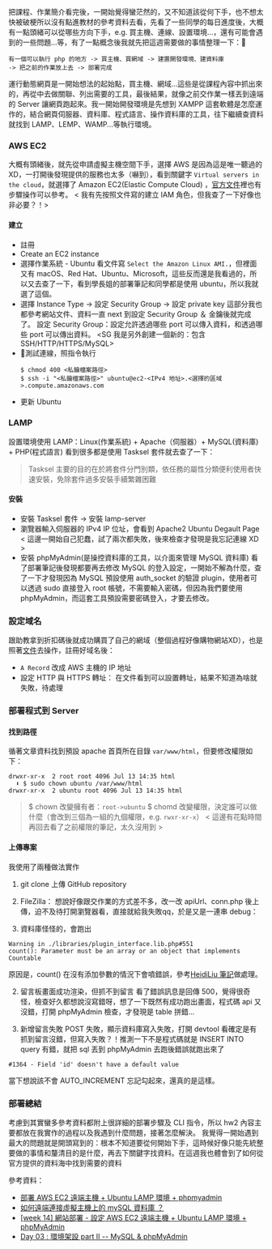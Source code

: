 把課程、作業簡介看完後，一開始覺得蠻茫然的，又不知道該從何下手，也不想太快被破梗所以沒有點進教材的參考資料去看，先看了一些同學的每日進度後，大概有一點頭緒可以從哪些方向下手，e.g. 買主機、連線、設置環境...，還有可能會遇到的一些問題...等，有了一點概念後我就先把這週需要做的事情整理一下：

```
有一個可以執行 php 的地方 -> 買主機、買網域 -> 建置開發環境、建資料庫
-> 把之前的作業放上去 -> 部署完成
```

運行動態網頁是一開始想法的起始點，買主機、網域...這些是從課程內容中抓出來的，再從中去做關聯、列出需要的工具，最後結果，就像之前交作業一樣丟到遠端的 Server 讓網頁跑起來。我一開始開發環境是先想到 XAMPP 這套軟體是怎麼運作的，結合網頁伺服器、資料庫、程式語言、操作資料庫的工具，往下繼續查資料就找到 LAMP、LEMP、WAMP...等執行環境。

### AWS EC2
大概有頭緒後，就先從申請虛擬主機空間下手，選擇 AWS 是因為這是唯一聽過的 XD，一打開後發現提供的服務也太多（嚇到），看到關鍵字 `Virtual servers in the cloud`，就選擇了 Amazon EC2(Elastic Compute Cloud) ，[官方文件](https://aws.amazon.com/getting-started/hands-on/remotely-run-commands-ec2-instance-systems-manager/?nc1=h_ls)裡也有步驟操作可以參考。
< 我有先按照文件寫的建立 IAM 角色，但我查了一下好像也非必要？！>

#### 建立
* 註冊
* Create an EC2 instance
* 選擇作業系統 - Ubuntu
  看文件寫 `Select the Amazon Linux AMI.`，但裡面又有 macOS、Red Hat、Ubuntu、Microsoft，這些反而還是我看過的，所以又去查了一下，看到學長姐的部署筆記和同學都是使用 ubuntu，所以我就選了這個。
* 選擇 Instance Type -> 設定 Security Group -> 設定 private key
  這部分我也都參考網站文件、資料一直 next 到設定 Security Group ＆ 金鑰後就完成了。
  設定 Security Group：設定允許透過哪些 port 可以傳入資料，和透過哪些 port 可以傳出資料。
  <SG 我是另外創建一個新的：包含 SSH/HTTP/HTTPS/MySQL>
* 測試連線，照指令執行
  ```
  $ chmod 400 <私鑰檔案路徑>
  $ ssh -i "<私鑰檔案路徑>" ubuntu@ec2-<IPv4 地址>.<選擇的區域>.compute.amazonaws.com
  ```
* 更新 Ubuntu

### LAMP
設置環境使用 LAMP：Linux(作業系統) + Apache（伺服器）+ MySQL(資料庫) + PHP(程式語言)
看到很多都是使用 Tasksel 套件就去查了一下：
> Tasksel 主要的目的在於將套件分門別類，依任務的屬性分類便利使用者快速安裝，免除套件過多安裝手續繁雜困難

#### 安裝
* 安裝 Tasksel 套件 -> 安裝 lamp-server
* 瀏覽器輸入伺服器的 IPv4 IP 位址，會看到 Apache2 Ubuntu Degault Page
  < 這邊一開始自己犯蠢，試了兩次都失敗，後來檢查才發現是我忘記連線 XD >
* 安裝 phpMyAdmin(是操控資料庫的工具，以介面來管理 MySQL 資料庫)
  看了部署筆記後發現都要再去修改 MySQL 的登入設定，一開始不解為什麼，查了一下才發現因為 MySQL 預設使用 auth_socket 的驗證 plugin，使用者可以透過 sudo 直接登入 root 帳號，不需要輸入密碼，但因為我們要使用 phpMyAdmin，而這套工具預設需要密碼登入，才要去修改。

### 設定域名
跟助教拿到折扣碼後就成功購買了自己的網域（整個過程好像購物網站XD），也是照著[文件](https://docs.gandi.net/zh-hant/)去操作，註冊好域名後：
* `A Record` 改成 AWS 主機的 IP 地址
* 設定 HTTP 與 HTTPS 轉址：
  在文件看到可以設置轉址，結果不知道為啥就失敗，待處理

### 部署程式到 Server
#### 找到路徑
循著文章資料找到預設 apache 首頁所在目錄 `var/www/html`，但要修改權限如下：
```
drwxr-xr-x  2 root root 4096 Jul 13 14:35 html
  ⬇ $ sudo chown ubuntu /var/www/html
drwxr-xr-x  2 ubuntu root 4096 Jul 13 14:35 html
```
> $ chown 改變擁有者：`root->ubuntu`
> $ chomd 改變權限，決定誰可以做什麼（會改到三個為一組的九個權限，e.g. `rwxr-xr-x`）
< 這邊有花點時間再回去看了之前權限的筆記，太久沒用到 >

#### 上傳專案
我使用了兩種做法實作
1. git clone 上傳 GitHub repository
2. FileZilla：
  想說好像跟交作業的方式差不多，改一改 apiUrl、conn.php 後上傳，迫不及待打開瀏覽器看，直接就給我失敗qq，於是又是一連串 debug：

  1. 資料庫怪怪的，會跑出
  ```
  Warning in ./libraries/plugin_interface.lib.php#551
  count(): Parameter must be an array or an object that implements Countable
  ```
  原因是，count() 在沒有添加參數的情況下會噴錯誤，參考[HeidiLiu 筆記](https://hackmd.io/@Heidi-Liu/note-website-deployment)做處理。

  2. 留言板畫面成功渲染，但抓不到留言
  看了錯誤訊息是回傳 500，覺得很奇怪，檢查好久都想說沒寫錯呀，想了一下既然有成功跑出畫面，程式碼 api 又沒錯，打開 phpMyAdmin 檢查，才發現是 table 拼錯...

  3. 新增留言失敗
  POST 失敗，顯示資料庫寫入失敗，打開 devtool 看確定是有抓到留言沒錯，但寫入失敗？！推測一下不是程式碼就是 INSERT INTO query 有錯，就把 sql 丟到 phpMyAdmin 去跑後錯誤就跑出來了
  ```
  #1364 - Field 'id' doesn't have a default value
  ```
  當下想說該不會 AUTO_INCREMENT 忘記勾起來，還真的是這樣。

### 部署總結
考慮到其實蠻多參考資料都附上很詳細的部署步驟及 CLI 指令，所以 hw2 內容主要都放在我實作的過程以及我遇到什麼問題，接著怎麼解決。
我覺得一開始遇到最大的問題就是開頭寫到的：根本不知道要從何開始下手，這時候好像只能先統整要做的事情和釐清目的是什麼，再去下關鍵字找資料。在這週我也體會到了如何從官方提供的資料海中找到需要的資料




參考資料：
* [部署 AWS EC2 遠端主機 + Ubuntu LAMP 環境 + phpmyadmin](https://github.com/Lidemy/mentor-program-2nd-yuchun33/issues/15)
* [如何遠端連接虛擬主機上的 mySQL 資料庫 ？](https://github.com/Lidemy/mentor-program-2nd-futianshen/issues/33)
* [[week 14] 網站部署 - 設定 AWS EC2 遠端主機 + Ubuntu LAMP 環境 + phpMyAdmin](https://hackmd.io/@Heidi-Liu/note-website-deployment)
* [Day 03 : 環境架設 part II -- MySQL & phpMyAdmin](https://ithelp.ithome.com.tw/articles/10216815)